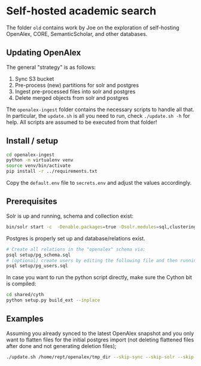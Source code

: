 # Self-hosted academic search
The folder `old` contains work by Joe on the exploration of self-hosting OpenAlex, CORE, SemanticScholar, and other databases.

## Updating OpenAlex
The general "strategy" is as follows:

1. Sync S3 bucket
2. Pre-process (new) partitions for solr and postgres
3. Ingest pre-processed files into solr and postgres
4. Delete merged objects from solr and postgres

The `openalex-ingest` folder contains the necessary scripts to handle all that.
In particular, the `update.sh` is all you need to run, check `./update.sh -h` for help.
All scripts are assumed to be executed from that folder!

## Install / setup
```bash
cd openalex-ingest
python -m virtualenv venv
source venv/bin/activate
pip install -r ../requirements.txt
```

Copy the `default.env` file to `secrets.env` and adjust the values accordingly.

## Prerequisites
Solr is up and running, schema and collection exist:

```bash
bin/solr start -c  -Denable.packages=true -Dsolr.modules=sql,clustering
```

Postgres is properly set up and database/relations exist.

```bash
# Create all relations in the "openalex" schema via:
psql setup/pg_schema.sql
# (optional) create users by editing the following file and then running
psql setup/pg_users.sql
```

In case you want to run the python script directly, make sure the Cython bit is compiled: 

```bash
cd shared/cyth
python setup.py build_ext --inplace
```


## Examples

Assuming you already synced to the latest OpenAlex snapshot and you only want to flatten files for the initial 
postgres import (not deleting flattened files after done and not generating deletion files);
```bash
./update.sh /home/rept/openalex/tmp_dir --skip-sync --skip-solr --skip-del --skip-clean --jobs 20
```
